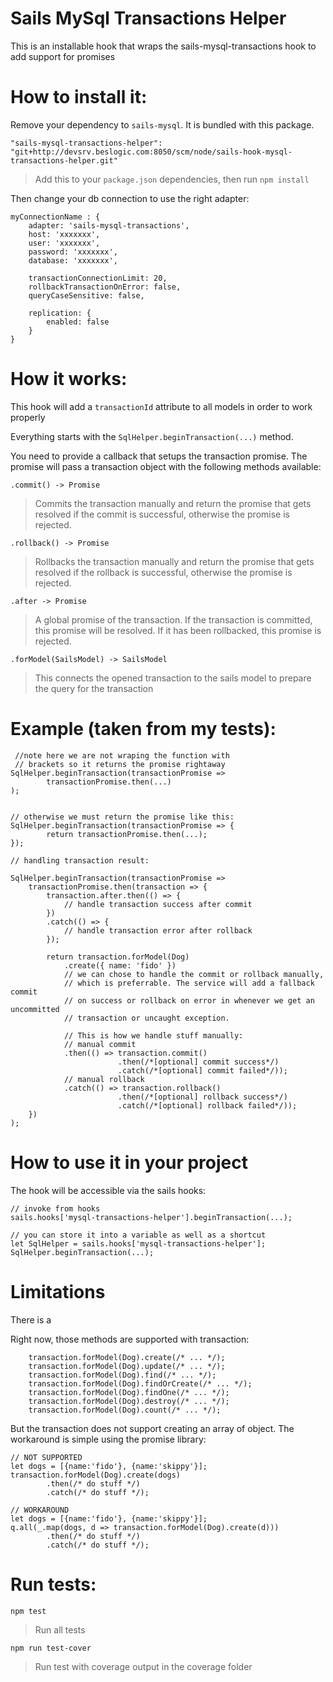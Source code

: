 # Sails MySql Transactions Helper

This is an installable hook that wraps the sails-mysql-transactions hook to add support for promises

# How to install it:
Remove your dependency to `sails-mysql`. It is bundled with this package.

```
"sails-mysql-transactions-helper": "git+http://devsrv.beslogic.com:8050/scm/node/sails-hook-mysql-transactions-helper.git"
```
> Add this to your `package.json` dependencies, then run `npm install`

Then change your db connection to use the right adapter:
```
myConnectionName : {
    adapter: 'sails-mysql-transactions',
    host: 'xxxxxxx',
    user: 'xxxxxxx',
    password: 'xxxxxxx',
    database: 'xxxxxxx',

    transactionConnectionLimit: 20,
    rollbackTransactionOnError: false,
    queryCaseSensitive: false,

    replication: {
        enabled: false
    }
}
```

# How it works:

This hook will add a `transactionId` attribute to all models in order to work properly

Everything starts with the `SqlHelper.beginTransaction(...)` method.

You need to provide a callback that setups the transaction promise. The promise will pass a transaction object with the following methods available:


`.commit() -> Promise`
> Commits the transaction manually and return the promise that gets resolved if the commit is successful, otherwise the promise is rejected.

`.rollback() -> Promise`
> Rollbacks the transaction manually and return the promise that gets resolved if the rollback is successful, otherwise the promise is rejected.

`.after -> Promise`
> A global promise of the transaction. If the transaction is committed, this promise will be resolved. If it has been rollbacked, this promise is rejected.

`.forModel(SailsModel) -> SailsModel`
> This connects the opened transaction to the sails model to prepare the query for the transaction


# Example (taken from my tests):
```
 //note here we are not wraping the function with 
 // brackets so it returns the promise rightaway
SqlHelper.beginTransaction(transactionPromise =>
        transactionPromise.then(...)
);


// otherwise we must return the promise like this:
SqlHelper.beginTransaction(transactionPromise => {
        return transactionPromise.then(...);
});

// handling transaction result:

SqlHelper.beginTransaction(transactionPromise =>
    transactionPromise.then(transaction => {
        transaction.after.then(() => {
            // handle transaction success after commit
        })
        .catch(() => {
            // handle transaction error after rollback
        });

        return transaction.forModel(Dog)
            .create({ name: 'fido' })
            // we can chose to handle the commit or rollback manually, 
            // which is preferrable. The service will add a fallback commit 
            // on success or rollback on error in whenever we get an uncommitted
            // transaction or uncaught exception.

            // This is how we handle stuff manually:
            // manual commit
            .then(() => transaction.commit()
                        .then(/*[optional] commit success*/)
                        .catch(/*[optional] commit failed*/));
            // manual rollback
            .catch(() => transaction.rollback()
                        .then(/*[optional] rollback success*/)
                        .catch(/*[optional] rollback failed*/));
    })
);

```

# How to use it in your project

The hook will be accessible via the sails hooks:

```
// invoke from hooks
sails.hooks['mysql-transactions-helper'].beginTransaction(...);

// you can store it into a variable as well as a shortcut
let SqlHelper = sails.hooks['mysql-transactions-helper'];
SqlHelper.beginTransaction(...);
```

# Limitations

There is a 

Right now, those methods are supported with transaction:
```
    transaction.forModel(Dog).create(/* ... */);
    transaction.forModel(Dog).update(/* ... */);
    transaction.forModel(Dog).find(/* ... */);
    transaction.forModel(Dog).findOrCreate(/* ... */);
    transaction.forModel(Dog).findOne(/* ... */);
    transaction.forModel(Dog).destroy(/* ... */);
    transaction.forModel(Dog).count(/* ... */);
```

But the transaction does not support creating an array of object. The workaround is simple using the promise library:
```
// NOT SUPPORTED
let dogs = [{name:'fido'}, {name:'skippy'}];
transaction.forModel(Dog).create(dogs)
        .then(/* do stuff */)
        .catch(/* do stuff */);

```

```
// WORKAROUND
let dogs = [{name:'fido'}, {name:'skippy'}];
q.all(_.map(dogs, d => transaction.forModel(Dog).create(d)))
        .then(/* do stuff */)
        .catch(/* do stuff */);
```

# Run tests:

`npm test`
> Run all tests

`npm run test-cover`
> Run test with coverage output in the coverage folder